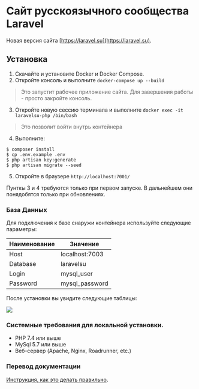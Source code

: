 # Сайт русскоязычного сообщества Laravel

Новая версия сайта [https://laravel.su](https://laravel.su). 

## Установка

1. Скачайте и установите Docker и Docker Compose.
2. Откройте консоль и выполните `docker-compose up --build`
> Это запустит рабочее приложение сайта. Для завершения работы - просто закройте консоль.
3. Откройте новую сессию терминала и выполните `docker exec -it laravelsu-php /bin/bash` 
> Это позволит войти внутрь контейнера
4. Выполните:
```
$ composer install
$ cp .env.example .env
$ php artisan key:generate
$ php artisan migrate --seed
```
5. Откройте в браузере `http://localhost:7001/`

Пунткы 3 и 4 требуются только при первом запуске. В дальнейшем они понядобятся только при обновлениях.

### База Данных

Для подключения к базе снаружи контейнера используйте следующие параметры:

| Наименование | Значение       |
|--------------|----------------|
| Host         | localhost:7003 |
| Database     | laravelsu      |
| Login        | mysql_user     |
| Password     | mysql_password |

После установки вы увидите следующие таблицы:

![](https://habrastorage.org/webt/sw/xf/2y/swxf2yrlhrkywbprmaidvkxqoow.png)

### Системные требования для локальной установки.

- PHP 7.4 или выше
- MySql 5.7 или выше
- Веб-сервер (Apache, Nginx, Roadrunner, etc.)

### Перевод документации

[Инструкция, как это делать правильно](http://laravel.su/articles/rus-documentation-contribution-guide).

